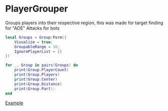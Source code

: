# PlayerGrouper
Groups players into their respective region, this was made for target finding for "AOE" Attacks for bots

```lua
local Groups = Group:Form({
    Visualize = true;
    GroupableRange = 10;
    IgnorePlayerList = {}
})

for _, Group in pairs(Groups) do
    print(Group.PlayerCount)
    print(Group.Players)
    print(Group.Center)
    print(Group.Distance)
    print(Group.Part);
end
```
[Example](https://i.gyazo.com/45e9fa745fef53e866dea5ce4fdfaf00.mp4)
